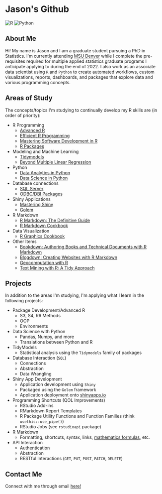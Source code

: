 
# Jason's Github

<!-- badges: start -->
<img alt="R" src="https://img.shields.io/badge/r-%23276DC3.svg?&style=for-the-badge&logo=r&logoColor=white"/>
<img alt="Python" src="https://img.shields.io/badge/Python-14354C?style=for-the-badge&logo=python&logoColor=white"/>

<!-- badges: end -->

## About Me

Hi! My name is Jason and I am a graduate student pursuing a PhD in Statistics. I'm currently attending [MSU Denver](https://www.msudenver.edu) while I complete the pre-requisites required for multiple applied statistics graduate programs I anticipate applying to during the end of 2022. I also work as an associate data scientist using `R` and `Python` to create automated workflows, custom visualizations, reports, dashboards, and packages that explore data and various programming concepts.

## Areas of Study

The concepts/topics I'm studying to continually develop my R skills are (in order of priority):

- R Programming
	- [Advanced R](https://adv-r.hadley.nz/index.html)
	- [Efficient R Programming](https://csgillespie.github.io/efficientR/)
	- [Mastering Software Development in R](https://bookdown.org/rdpeng/RProgDA/)
	- [R Packages](https://r-pkgs.org/index.html)
- Modeling and Machine Learning
	- [Tidymodels](https://www.tidymodels.org/)
	- [Beyond Multiple Linear Regression](https://bookdown.org/roback/bookdown-BeyondMLR/)
- Python
	- [Data Analytics in Python](https://www.programmer-books.com/wp-content/uploads/2019/04/Python-for-Data-Analysis-2nd-Edition.pdf)
	- [Data Science in Python](https://tanthiamhuat.files.wordpress.com/2018/04/pythondatasciencehandbook.pdf)
- Database connections
	- [SQL Server](https://www.w3schools.com/sql/sql_intro.asp)
	- [ODBC/DBI Packages](https://db.rstudio.com/odbc/)
- Shiny Applications
	- [Mastering Shiny](https://mastering-shiny.org/)
	- [Golem](https://engineering-shiny.org/)
- R Markdown
	- [R Markdown: The Definitive Guide](https://bookdown.org/yihui/rmarkdown/)
	- [R Markdown Cookbook](https://bookdown.org/yihui/rmarkdown-cookbook/)
- Data Visualization
	- [R Graphics Cookbook](https://r-graphics.org/)
- Other Items
	- [Bookdown: Authoring Books and Technical Documents with R Markdown](https://bookdown.org/yihui/bookdown/)
	- [Blogdown: Creating Websites with R Markdown](https://bookdown.org/yihui/blogdown/)
	- [Geocomputation with R](https://geocompr.robinlovelace.net/)
	- [Text Mining with R: A Tidy Approach](https://www.tidytextmining.com/)

## Projects

In addition to the areas I'm studying, I'm applying what I learn in the following projects:

- Package Development/Advanced R
	- S3, S4, R6 Methods
	- OOP
	- Environments
- Data Science with Python
	- Pandas, Numpy, and more
	- Translations between Python and R
- TidyModels
	- Statistical analysis using the `Tidymodels` family of packages
- Database Interaction (`SQL`)
	- Connections
	- Abstraction
	- Data Wrangling
- Shiny App Development
	- Application development using `Shiny`
	- Packaged using the `Golem` framework
	- Application deployment onto [shinyapps.io](https://www.shinyapps.io/)
- Programming Shortcuts (QOL Improvements)
	- RStudio Add-ins
	- RMarkdown Report Templates
	- R Package Utility Functions and Function Families (think `usethis::use_pipe()`)
	- RStudio Jobs (see `rstudioapi` package)
- R Markdown
	- Formatting, shortcuts, syntax, links, [mathematics formulas](https://rpruim.github.io/s341/S19/from-class/MathinRmd.html), etc.
- API Interaction
	- Authentication
	- Abstraction
	- RESTful Interactions (`GET`, `PUT`, `POST`, `PATCH`, `DELETE`)
	
## Contact Me

Connect with me through email [here!](mailto:jasoncareyco95@outlook.com?subject=[Github]%20Lets%20Connect%20)
